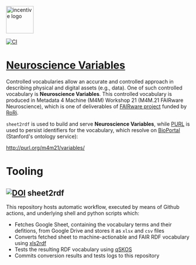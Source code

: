 <img src="https://thumb.tildacdn.com/tild3934-3732-4633-b864-646466363531/-/format/webp/FAIRware_Logo.jpg" alt="incentive logo" height="75"/>

[![CI](https://github.com/fair-data-collective/M4M-21-FAIRware-Neuroscience-Variables/workflows/Sheet2RDF/badge.svg)](https://github.com/fair-data-collective/M4M-21-FAIRware-Neuroscience-Variables/actions?query=workflow%3ASheet2RDF)

# [Neuroscience Variables](http://purl.org/m4m21/variables/)

Controlled vocabularies allow an accurate and controlled approach in describing physical and digital assets (e.g., data). One of such controlled vocabulary is **Neuroscience Variables**. This controlled vocabulary is produced in Metadata 4 Machine (M4M) Workshop 21 (M4M.21 FAIRware Neuroscience), which is one of deliverables of [FAIRware project](https://researchonresearch.org/projects#!/tab/273951116-3) funded by [RoRi](https://researchonresearch.org/).

`sheet2rdf` is used to build and serve **Neuroscience Variables**, while [PURL](https://archive.org/services/purl/) is used to persist identifiers for the vocabulary, which resolve on [BioPortal](bioportal.bioontology.org/) (Stanford's ontology service):

http://purl.org/m4m21/variables/

# Tooling

## [![DOI](https://zenodo.org/badge/327900313.svg)](https://zenodo.org/badge/latestdoi/327900313) sheet2rdf

This repository hosts automatic workflow, executed by means of Github actions, and underlying shell and python scripts which:

- Fetches Google Sheet, containing the vocabulary terms and their defitions, from Google Drive and stores it as `xlsx` and `csv` files
- Converts fetched sheet to machine-actionable and FAIR RDF vocabulary using [xls2rdf](https://github.com/sparna-git/xls2rdf)
- Tests the resulting RDF vocabulary using [qSKOS](https://github.com/cmader/qSKOS/)
- Commits conversion results and tests logs to this repository
